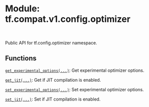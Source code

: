 <div itemscope itemtype="http://developers.google.com/ReferenceObject">
<meta itemprop="name" content="tf.compat.v1.config.optimizer" />
<meta itemprop="path" content="Stable" />
</div>

# Module: tf.compat.v1.config.optimizer


<table class="tfo-notebook-buttons tfo-api" align="left">
</table>



Public API for tf.config.optimizer namespace.



## Functions

[`get_experimental_options(...)`](../../../../tf/config/optimizer/get_experimental_options.md): Get experimental optimizer options.

[`get_jit(...)`](../../../../tf/config/optimizer/get_jit.md): Get if JIT compilation is enabled.

[`set_experimental_options(...)`](../../../../tf/config/optimizer/set_experimental_options.md): Set experimental optimizer options.

[`set_jit(...)`](../../../../tf/config/optimizer/set_jit.md): Set if JIT compilation is enabled.


